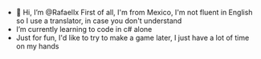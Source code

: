- 👋 Hi, I’m @RafaelIx First of all, I'm from Mexico, I'm not fluent in English so I use a translator, in case you don't understand
-  I’m currently learning to code in c# alone
-  Just for fun, I'd like to try to make a game later, I just have a lot of time on my hands

<!---
RafaelIx/RafaelIx is a ✨ special ✨ repository because its `README.md` (this file) appears on your GitHub profile.
You can click the Preview link to take a look at your changes.
--->
